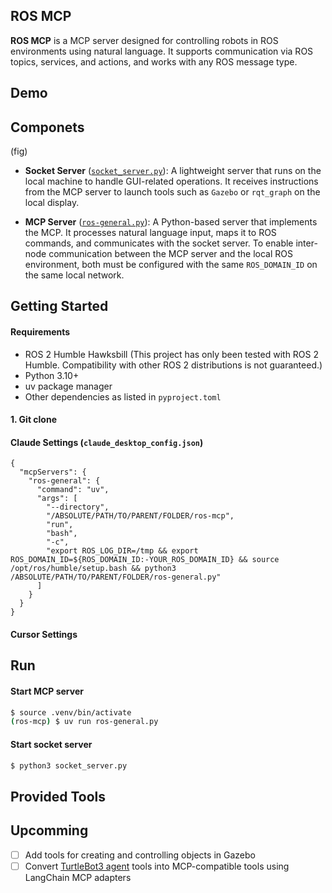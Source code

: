 ## ROS MCP
**ROS MCP** is a MCP server designed for controlling robots in ROS environments using natural language. 
It supports communication via ROS topics, services, and actions, and works with any ROS message type.

## Demo
## Componets
(fig)
- **Socket Server** ([`socket_server.py`](https://github.com/Yutarop/ros-mcp/blob/main/src/socket_server.py)): A lightweight server that runs on the local machine to handle GUI-related operations. 
It receives instructions from the MCP server to launch tools such as `Gazebo` or `rqt_graph` on the local display.

- **MCP Server** ([`ros-general.py`](https://github.com/Yutarop/ros-mcp/blob/main/ros-general.py)): A Python-based server that implements the MCP.
It processes natural language input, maps it to ROS commands, and communicates with the socket server.
To enable inter-node communication between the MCP server and the local ROS environment, both must be configured with the same `ROS_DOMAIN_ID` on the same local network.

## Getting Started
#### Requirements
- ROS 2 Humble Hawksbill (This project has only been tested with ROS 2 Humble. Compatibility with other ROS 2 distributions is not guaranteed.)
- Python 3.10+
- uv package manager
- Other dependencies as listed in `pyproject.toml`

#### 1. Git clone


#### Claude Settings (`claude_desktop_config.json`)
```
{
  "mcpServers": {
    "ros-general": {
      "command": "uv",
      "args": [
        "--directory",
        "/ABSOLUTE/PATH/TO/PARENT/FOLDER/ros-mcp",
        "run",
        "bash",
        "-c",
        "export ROS_LOG_DIR=/tmp && export ROS_DOMAIN_ID=${ROS_DOMAIN_ID:-YOUR_ROS_DOMAIN_ID} && source /opt/ros/humble/setup.bash && python3 /ABSOLUTE/PATH/TO/PARENT/FOLDER/ros-general.py"
      ]
    }
  }
}
```
#### Cursor Settings 

## Run
#### Start MCP server
```bash
$ source .venv/bin/activate
(ros-mcp) $ uv run ros-general.py
```
#### Start socket server
```bash
$ python3 socket_server.py
```

## Provided Tools
## Upcomming
- [ ] Add tools for creating and controlling objects in Gazebo
- [ ] Convert [TurtleBot3 agent](https://github.com/Yutarop/turtlebot3_agent) tools into MCP-compatible tools using LangChain MCP adapters
